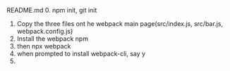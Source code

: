 README.md
0. npm init, git init
1. Copy the three files ont he webpack main page(src/index.js, src/bar.js, webpack.config.js)
2. Install the webpack npm
3. then npx webpack
4. when prompted to install webpack-cli, say y
5.